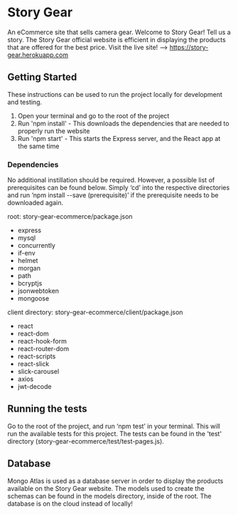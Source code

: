 # Story Gear
An eCommerce site that sells camera gear. Welcome to Story Gear! Tell us a story. The Story Gear official website is efficient in displaying the products that are offered for the best price.
Visit the live site! --> https://story-gear.herokuapp.com 

## Getting Started
These instructions can be used to run the project locally for development and testing. 
1. Open your terminal and go to the root of the project
2. Run 'npm install' - This downloads the dependencies that are needed to properly run the website
3. Run 'npm start' - This starts the Express server, and the React app at the same time

### Dependencies
No additional instillation should be required. 
However, a possible list of prerequisites can be found below. Simply ‘cd’ into the respective directories and run ‘npm install --save (prerequisite)’ if the prerequisite needs to be downloaded again.

root: story-gear-ecommerce/package.json
- express
- mysql
- concurrently 
- if-env
- helmet 
- morgan
- path
- bcryptjs
- jsonwebtoken
- mongoose

client directory: story-gear-ecommerce/client/package.json
- react
- react-dom
- react-hook-form
- react-router-dom
- react-scripts
- react-slick
- slick-carousel
- axios
- jwt-decode


## Running the tests
Go to the root of the project, and run ‘npm test’ in your terminal. This will run the available tests for this project. The tests can be found in the 'test' directory (story-gear-ecommerce/test/test-pages.js).

## Database
Mongo Atlas is used as a database server in order to display the products available on the Story Gear website. The models used to create the schemas can be found in the models directory, inside of the root. The database is on the cloud instead of locally! 
